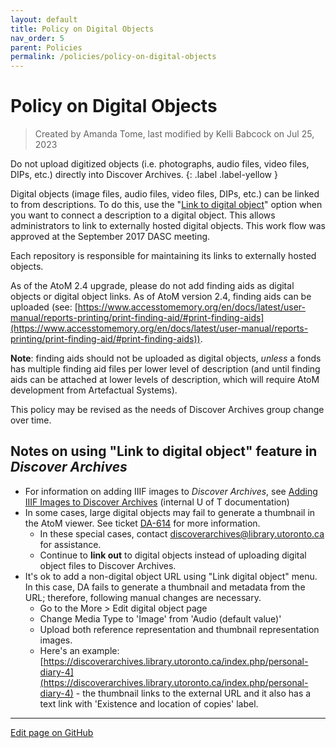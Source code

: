 ```yaml
---
layout: default
title: Policy on Digital Objects
nav_order: 5
parent: Policies
permalink: /policies/policy-on-digital-objects
---
```


# Policy on Digital Objects
> Created by Amanda Tome, last modified by Kelli Babcock on Jul 25, 2023

Do not upload digitized objects (i.e. photographs, audio files, video files, DIPs, etc.) directly into Discover Archives.
{: .label .label-yellow }

Digital objects (image files, audio files, video files, DIPs, etc.) can be linked to from descriptions. To do this, use the "[Link to digital object](https://www.accesstomemory.org/en/docs/latest/user-manual/import-export/upload-digital-object/#link-a-single-digital-object-to-an-archival-description)" option when you want to connect a description to a digital object. This allows administrators to link to externally hosted digital objects. This work flow was approved at the September 2017 DASC meeting.

Each repository is responsible for maintaining its links to externally hosted objects.

As of the AtoM 2.4 upgrade, please do not add finding aids as digital objects or digital object links. As of AtoM version 2.4, finding aids can be uploaded (see: [https://www.accesstomemory.org/en/docs/latest/user-manual/reports-printing/print-finding-aid/#print-finding-aids](https://www.accesstomemory.org/en/docs/latest/user-manual/reports-printing/print-finding-aid/#print-finding-aids)). 

**Note**: finding aids should not be uploaded as digital objects, _unless_ a fonds has multiple finding aid files per lower level of description (and until finding aids can be attached at lower levels of description, which will require AtoM development from Artefactual Systems).

This policy may be revised as the needs of Discover Archives group change over time.

## Notes on using "Link to digital object" feature in *Discover Archives*

* For information on adding IIIF images to *Discover Archives*, see [Adding IIIF Images to Discover Archives](https://connect.library.utoronto.ca/display/DA/Adding+IIIF+Images+to+Discover+Archives) (internal U of T documentation)
* In some cases, large digital objects may fail to generate a thumbnail in the AtoM viewer. See ticket [DA-614](https://support.library.utoronto.ca/browse/DA-614) for more information.   
  * In these special cases, contact [discoverarchives@library.utoronto.ca](mailto:discoverarchives@library.utoronto.ca) for assistance. 
  * Continue to **link out** to digital objects instead of uploading digital object files to Discover Archives.
* It's ok to add a non-digital object URL using "Link digital object" menu. In this case, DA fails to generate a thumbnail and metadata from the URL; therefore, following manual changes are necessary.
  * Go to the More > Edit digital object page
  * Change Media Type to 'Image' from 'Audio (default value)'
  * Upload both reference representation and thumbnail representation images.
  * Here's an example: [https://discoverarchives.library.utoronto.ca/index.php/personal-diary-4](https://discoverarchives.library.utoronto.ca/index.php/personal-diary-4) - the thumbnail links to the external URL and it also has a text link with 'Existence and location of copies' label.

---

[Edit page on GitHub]()